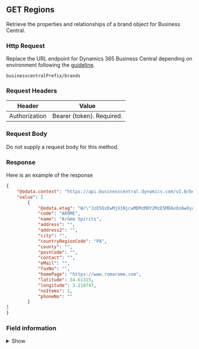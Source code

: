 ## GET Regions

Retrieve the properties and relationships of a brand object for Business Central.

### Http Request

Replace the URL endpoint for Dynamics 365 Business Central depending on environment following the [guideline](#endpoints-businesscentralPrefix-structure).

~~~ api
businesscentralPrefix/brands
~~~

### Request Headers

Header | Value |
--- | --- |
Authorization | Bearer {token}. Required.|

### Request Body

Do not supply a request body for this method.

### Response

Here is an example of the response

```json
{
    "@odata.context": "https://api.businesscentral.dynamics.com/v2.0/bevicasaas.onmicrosoft.com/tvt_develop/api/tvisiontech/webbevica/v2.0/$metadata#companies(9ce13e1a-9f86-ed11-9989-6045bd0d0c6b)/brands",
    "value": [
        {
            "@odata.etag": "W/\"JzE5OzEwMjU1NjcwMDMzMDY2MzE5MDAxOzAwOyc=\"",
            "code": "ARÔME",
            "name": "Arôme Spirits",
            "address": "",
            "address2": "",
            "city": "",
            "countryRegionCode": "PA",
            "county": "",
            "postCode": "",
            "contact": "",
            "eMail": "",
            "faxNo": "",
            "homePage": "https://www.rumarome.com",
            "latitude": 34.61315,
            "longitude": 3.218747,
            "noItems": 1,
            "phoneNo": ""
        }
]
}

```

### Field information
<details>
  <summary>Show</summary>

| Relation | Source Table | Field Caption | Field Type | Field Length | Note |
| ----------- | ----------- | ----------- | ---------- | ------------ |---------- |
| 1 | Region |  Code | String | 20 | | 
| 1 | Region |  Name | String |  | | 
| 1 | Region |  Address | String |  | | 
| 1 | Region |  Address 2 | String |  | | 
| 1 | Region |  City | String |  | | 
| 1 | Region |  Country / Region Code | String |  | | 
| 1 | Region |  County | String |  | | 
| 1 | Region |  Post code | String |  | | 
| 1 | Region |  Contact | String |  | | 
| 1 | Region |  email | String |  | | 
| 1 | Region |  Fax No. | String |  | | 
| 1 | Region |  Home Page | String |  | | 
| 1 | Region |  Latitude | String |  | | 
| 1 | Region |  Longitude | String |  | | 
| 1 | Region |  Phone No. | String |  | | 
